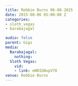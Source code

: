 ```yaml
---
title: Robbie Burns 06-08-2015
date: 2015-08-06 05:00:00 Z
categories:
- sloth_vegas
- barabajagal

audio: false
parent: Gigs
media:
  Barabajagal:
    nothing:
  Sloth Vegas:
    vid:
    - link: eNRIGNxpV78
venue: Robbie Burns
---
```


